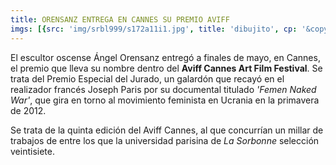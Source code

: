 ```yaml
---
title: ORENSANZ ENTREGA EN CANNES SU PREMIO AVIFF
imgs: [{src: 'img/srbl999/s172a11i1.jpg', title: 'dibujito', cp: '&copy;'}]
---
```

El escultor oscense Ángel Orensanz entregó a finales de mayo, en Cannes, el premio que lleva su nombre dentro del **Aviff Cannes Art Film Festival**.
Se trata del Premio Especial del Jurado, un galardón que recayó en el realizador francés Joseph Paris por su documental titulado *'Femen Naked War'*, que gira en torno al movimiento feminista en Ucrania en la primavera de 2012.
  
Se trata de la quinta edición del Aviff Cannes, al que concurrían un millar de trabajos de entre los que la universidad parisina de *La Sorbonne* selección veintisiete.